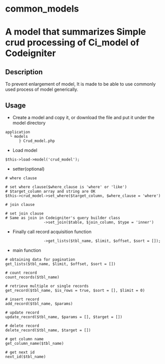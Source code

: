 # common_models
A model that summarizes Simple crud processing of Ci_model of Codeigniter
====

## Description
To prevent enlargement of model,
It is made to be able to use commonly used process of model generically.

## Usage
- Create a model and copy it, or download the file and put it under the model directory
```
application 
  └ models
      ├ Crud_model.php
```

- Load model
```
$this->load->model('crud_model');
```

- setter(optional)
```
# where clause

# set where clause($where_clause is 'where' or 'like')
# $target_column array and string are OK
$this->crud_model->set_where($target_column, $where_clause = 'where')

# join clause

# set join clause
# Same as join in Codeigniter's query builder class
				 ->set_join($table, $join_column, $type = 'inner')
```

- Finally call record acquisition function
```
				 ->get_lists($tbl_name, $limit, $offset, $sort = []);
```

- main function
```
# obtaining data for pagination
get_lists($tbl_name, $limit, $offset, $sort = [])

# count record
count_records($tbl_name)

# retrieve multiple or single records
get_record($tbl_name, $is_rows = true, $sort = [], $limit = 0)

# insert record
add_record($tbl_name, $params)

# update record
update_record($tbl_name, $params = [], $target = [])

# delete record
delete_record($tbl_name, $target = [])

# get column name
get_column_name($tbl_name)

# get next id
next_id($tbl_name)

```